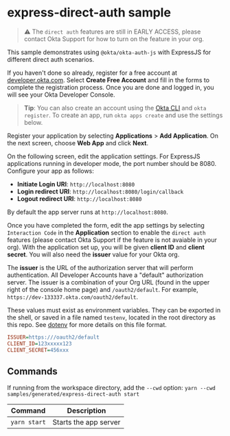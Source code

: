 [sessionToken]: https://developer.okta.com/docs/reference/api/sessions/#session-token
[signIn]: https://github.com/okta/okta-auth-js#signinoptions

# express-direct-auth sample

> :warning: The `direct auth` features are still in EARLY ACCESS, please contact Okta Support for how to turn on the feature in your org.

This sample demonstrates using `@okta/okta-auth-js` with ExpressJS for different direct auth scenarios.

If you haven't done so already, register for a free account at [developer.okta.com](https://developer.okta.com/). Select **Create Free Account** and fill in the forms to complete the registration process. Once you are done and logged in, you will see your Okta Developer Console.

> **Tip**: You can also create an account using the [Okta CLI](https://github.com/oktadeveloper/okta-cli) and `okta register`. To create an app, run `okta apps create` and use the settings below.

Register your application by selecting **Applications** > **Add Application**. On the next screen, choose **Web App** and click **Next**.

On the following screen, edit the application settings. For ExpressJS applications running in developer mode, the port number should be 8080. Configure your app as follows:

* **Initiate Login URI**: `http://localhost:8080`
* **Login redirect URI**: `http://localhost:8080/login/callback`
* **Logout redirect URI**: `http://localhost:8080`

By default the app server runs at `http://localhost:8080`.

Once you have completed the form, edit the app settings by selecting `Interaction Code` in the **Application** section to enable the `direct auth` features (please contact Okta Support if the feature is not avaiable in your org). With the application set up, you will be given **client ID** and **client secret**. You will also need the **issuer** value for your Okta org.

The **issuer** is the URL of the authorization server that will perform authentication.  All Developer Accounts have a "default" authorization server.  The issuer is a combination of your Org URL (found in the upper right of the console home page) and `/oauth2/default`. For example, `https://dev-133337.okta.com/oauth2/default`.

These values must exist as environment variables. They can be exported in the shell, or saved in a file named `testenv`, located in the root directory as this repo. See [dotenv](https://www.npmjs.com/package/dotenv) for more details on this file format.

```ini
ISSUER=https:///oauth2/default
CLIENT_ID=123xxxxx123
CLIENT_SECRET=456xxx
```

## Commands

If running from the workspace directory, add the `--cwd` option: `yarn --cwd samples/generated/express-direct-auth start`

| Command               | Description                    |
| --------------------- | ------------------------------ |
| `yarn start`          | Starts the app server |

